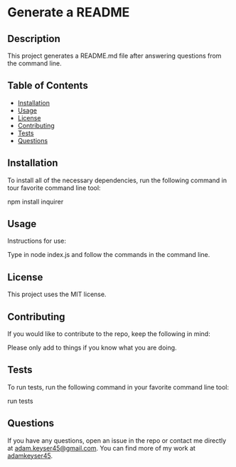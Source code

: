 
  # Generate a README

  ## Description 

  This project generates a README.md file after answering questions from the command line.

  ## Table of Contents

  * [Installation](#installation)
  * [Usage](#usage)
  * [License](#license)
  * [Contributing](#contributing)
  * [Tests](#tests)
  * [Questions](#questions)

  ## Installation

  To install all of the necessary dependencies, run the following command in tour favorite command line tool:

  npm install inquirer

  ## Usage 

  Instructions for use:

  Type in node index.js and follow the commands in the command line.

  ## License

  This project uses the MIT license.

  ## Contributing

  If you would like to contribute to the repo, keep the following in mind:
  
  Please only add to things if you know what you are doing.

  ## Tests

  To run tests, run the following command in your favorite command line tool:

  run tests

  ## Questions

  If you have any questions, open an issue in the repo or contact me directly at adam.keyser45@gmail.com. You can find more of my work at [adamkeyser45](https://github.com/adamkeyser45).
  